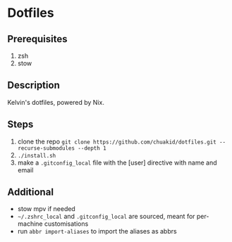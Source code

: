 # Dotfiles

## Prerequisites
1. zsh
2. stow

## Description

Kelvin's dotfiles, powered by Nix.

## Steps

1. clone the repo `git clone https://github.com/chuakid/dotfiles.git --recurse-submodules --depth 1`
2. `./install.sh`
3. make a `.gitconfig_local` file with the [user] directive with name and email

## Additional

- stow mpv if needed
- `~/.zshrc_local` and `.gitconfig_local` are sourced, meant for per-machine customisations
- run `abbr import-aliases` to import the aliases as abbrs
